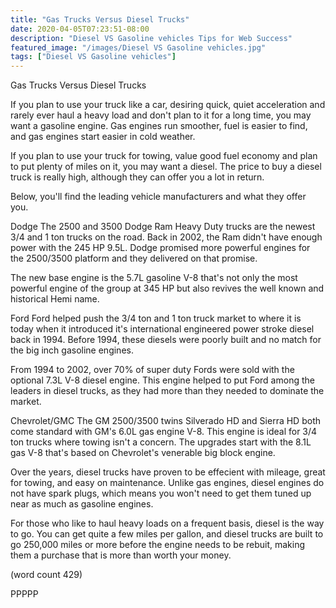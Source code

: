 ```yaml
---
title: "Gas Trucks Versus Diesel Trucks"
date: 2020-04-05T07:23:51-08:00
description: "Diesel VS Gasoline vehicles Tips for Web Success"
featured_image: "/images/Diesel VS Gasoline vehicles.jpg"
tags: ["Diesel VS Gasoline vehicles"]
---
```


Gas Trucks Versus Diesel Trucks

If you plan to use your truck like a car, desiring
quick, quiet acceleration and rarely ever haul a 
heavy load and don't plan to it for a long time,
you may want a gasoline engine.  Gas engines run
smoother, fuel is easier to find, and gas 
engines start easier in cold weather.

If you plan to use your truck for towing, value
good fuel economy and plan to put plenty of miles
on it, you may want a diesel.  The price to buy
a diesel truck is really high, although they can
offer you a lot in return.

Below, you'll find the leading vehicle manufacturers
and what they offer you.

Dodge
The 2500 and 3500 Dodge Ram Heavy Duty trucks are
the newest 3/4 and 1 ton trucks on the road.  Back
in 2002, the Ram didn't have enough power with
the 245 HP 9.5L.  Dodge promised more powerful
engines for the 2500/3500 platform and they
delivered on that promise.

The new base engine is the 5.7L gasoline V-8 
that's not only the most powerful engine of the
group at 345 HP but also revives the well known
and historical Hemi name.  

Ford
Ford helped push the 3/4 ton and 1 ton truck
market to where it is today when it introduced
it's international engineered power stroke 
diesel back in 1994.  Before 1994, these diesels
were poorly built and no match for the big 
inch gasoline engines.

From 1994 to 2002, over 70% of super duty Fords
were sold with the optional 7.3L V-8 diesel
engine.  This engine helped to put Ford among
the leaders in diesel trucks, as they had more
than they needed to dominate the market.

Chevrolet/GMC
The GM 2500/3500 twins Silverado HD and Sierra
HD both come standard with GM's 6.0L gas engine
V-8.  This engine is ideal for 3/4 ton trucks
where towing isn't a concern.  The upgrades
start with the 8.1L gas V-8 that's based on
Chevrolet's venerable big block engine.

Over the years, diesel trucks have proven to be
effecient with mileage, great for towing, and
easy on maintenance.  Unlike gas engines, diesel
engines do not have spark plugs, which means
you won't need to get them tuned up near as
much as gasoline engines.  

For those who like to haul heavy loads on a 
frequent basis, diesel is the way to go.  You
can get quite a few miles per gallon, and 
diesel trucks are built to go 250,000 miles or 
more before the engine needs to be rebuit,
making them a purchase that is more than worth
your money.

(word count 429)

PPPPP
